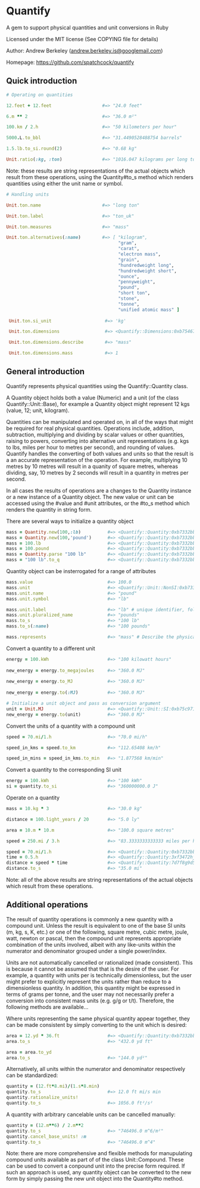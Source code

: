Quantify
========

A gem to support physical quantities and unit conversions in Ruby

Licensed under the MIT license (See COPYING file for details)

Author: Andrew Berkeley (andrew.berkeley.is@googlemail.com)

Homepage: https://github.com/spatchcock/quantify 


Quick introduction
------------------
```ruby
# Operating on quantities

12.feet + 12.feet                   #=> "24.0 feet"

6.m ** 2                            #=> "36.0 m²"

100.km / 2.h                        #=> "50 kilometers per hour"

5000.L.to_bbl                       #=> "31.4490528488754 barrels"

1.5.lb.to_si.round(2)               #=> "0.68 kg"

Unit.ratio(:kg, :ton)               #=> "1016.047 kilograms per long ton"
```

Note: these results are string representations of the actual objects
which result from these operations, using the Quantity#to_s method which
renders quantities using either the unit name or symbol.

```ruby
# Handling units

Unit.ton.name                       #=> "long ton"

Unit.ton.label                      #=> "ton_uk"

Unit.ton.measures                   #=> "mass"

Unit.ton.alternatives(:name)        #=> [ "kilogram",
                                          "gram",
                                          "carat",
                                          "electron mass",
                                          "grain",
                                          "hundredweight long",
                                          "hundredweight short",
                                          "ounce",
                                          "pennyweight",
                                          "pound",
                                          "short ton",
                                          "stone",
                                          "tonne",
                                          "unified atomic mass" ]
 
 Unit.ton.si_unit                    #=> 'kg'

 Unit.ton.dimensions                 #=> <Quantify::Dimensions:0xb75467c8 ... >

 Unit.ton.dimensions.describe        #=> "mass"

 Unit.ton.dimensions.mass            #=> 1
```
    
General introduction
--------------------

Quantify represents physical quantities using the Quantify::Quantity class.

A Quantity object holds both a value (Numeric) and a unit (of the class
Quantify::Unit::Base), for example a Quantity object might represent 12 kgs (value, 12; unit, kilogram).

Quantities can be manipulated and operated on, in all of the ways that might be required for real physical quantities. Operations include, addition, subtraction, multiplying and dividing by scalar values or other quantities, raising to powers, converting into alternative unit representations (e.g. kgs to lbs, miles per hour to metres per second), and rounding of values. Quantify handles the converting of both values and units so that the result is a an accurate representation of the operation. For example, multiplying 10 metres by 10 metres will result in a quanity of square metres, whereas dividing, say, 10 metres by 2 seconds will result in a quantity in metres per second.

In all cases the results of operations are a changes to the Quantity instance or a new instance of a Quantity object. The new value or unit can be accessed using the #value and #unit attributes, or the #to_s method which renders the quantity in string form.

There are several ways to initialize a quantity object
```ruby
mass = Quantity.new(100,:lb)          #=> <Quantify::Quantity:0xb7332bbc ... >
mass = Quantity.new(100,'pound')      #=> <Quantify::Quantity:0xb7332bbc ... >
mass = 100.lb                         #=> <Quantify::Quantity:0xb7332bbc ... >
mass = 100.pound                      #=> <Quantify::Quantity:0xb7332bbc ... >
mass = Quantity.parse "100 lb"        #=> <Quantify::Quantity:0xb7332bbc ... >
mass = "100 lb".to_q                  #=> <Quantify::Quantity:0xb7332bbc ... >
```

Quantity object can be insterrogated for a range of attributes
```ruby
mass.value                            #=> 100.0
mass.unit                             #=> <Quantify::Unit::NonSI:0xb7332b08 ... >
mass.unit.name                        #=> "pound"
mass.unit.symbol                      #=> "lb"

mass.unit.label                       #=> "lb" # unique identifier, follows JScience
mass.unit.pluralized_name             #=> "pounds"
mass.to_s                             #=> "100 lb"
mass.to_s(:name)                      #=> "100 pounds"

mass.represents                       #=> "mass" # Describe the physical quantity represented by the quantity
```

Convert a quantity to a different unit
```ruby
energy = 100.kWh                      #=> "100 kilowatt hours"
  
new_energy = energy.to_megajoules     #=> "360.0 MJ"
  
new_energy = energy.to_MJ             #=> "360.0 MJ"
  
new_energy = energy.to(:MJ)           #=> "360.0 MJ"

# Initialize a unit object and pass as conversion argument
unit = Unit.MJ                        #=> <Quantify::Unit::SI:0xb75c9718 ... >
new_energy = energy.to(unit)          #=> "360.0 MJ"
```

Convert the units of a quantity with a compound unit
```ruby
speed = 70.mi/1.h                     #=> "70.0 mi/h"

speed_in_kms = speed.to_km            #=> "112.65408 km/h"

speed_in_mins = speed_in_kms.to_min   #=> "1.877568 km/min"
```

Convert a quantity to the corresponding SI unit
```ruby
energy = 100.kWh                      #=> "100 kWh"
si = quantity.to_si                   #=> "360000000.0 J"
```

Operate on a quantity
```ruby
mass = 10.kg * 3                      #=> "30.0 kg"

distance = 100.light_years / 20       #=> "5.0 ly"

area = 10.m * 10.m                    #=> "100.0 square metres"

speed = 250.mi / 3.h                  #=> "83.3333333333333 miles per hour"

speed = 70.mi/1.h                     #=> <Quantify::Quantity:0xb7332bbc ... >
time = 0.5.h                          #=> <Quantify::Quantity:3xf3472hjc ... >
distance = speed * time               #=> <Quantify::Quantity:7d7f8g9d5g ... >
distance.to_s                         #=> "35.0 mi"
```

Note: all of the above results are string representations of the actual objects which result from these operations.

Additional operations
---------------------

The result of quantity operations is commonly a new quantity with a compound unit. Unless the result is equivalent to one of the base SI units (m, kg, s, K, etc.) or one of the following, square metre, cubic metre, joule, watt, newton or pascal, then the compound unit represents appropriate combination of the units involved, albeit with any like-units within the numerator and denominator grouped under a single
power/index.

Units are not automatically cancelled or rationalized (made consistent). This is because it cannot be assumed that that is the desire of the user. For example, a quantity with units <mass> per <mass> is technically dimensionless, but the user might prefer to explicitly represent the units rather than reduce to a dimensionless quantity. In addition, this quantity might be expressed in terms of grams per tonne,
and the user may not necessarily prefer a conversion into consistent mass units (e.g. g/g or t/t). Therefore, the following methods are available...

Where units representing the same physical quantity appear together, they can be made consistent by simply converting to the unit which is desired:
```ruby
area = 12.yd * 36.ft                  #=> <Quantify::Quantity:0xb7332bbc ... >
area.to_s                             #=> "432.0 yd ft"

area = area.to_yd
area.to_s                             #=> "144.0 yd²"
```

Alternatively, all units within the numerator and denominator respectively can be standardized:
```ruby
quantity = (12.ft*8.mi)/(1.s*8.min)
quantity.to_s                         #=> 12.0 ft mi/s min
quantity.rationalize_units!
quantity.to_s                         #=> 1056.0 ft²/s²
```

A quantity with arbitrary cancelable units can be cancelled manually:
```ruby
quantity = (12.m**6) / 2.m**2
quantity.to_s                         #=> "746496.0 m^6/m²"
quantity.cancel_base_units! :m
quantity.to_s                         #=> "746496.0 m^4"
```
Note: there are more comprehensive and flexible methods for manupulating compound units available as part of of the class Unit::Compound. These can be used to convert a conpound unit into the precise form required. If such an approach is used, any quantity object can be converted to the new form by simply passing the new unit object into the Quantity#to method.